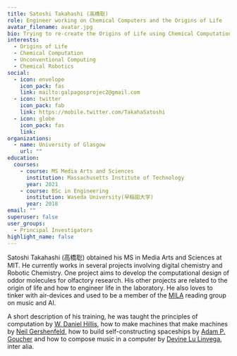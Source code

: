```yaml
---
title: Satoshi Takahashi (高橋聡)
role: Engineer working on Chemical Computers and the Origins of Life
avatar_filename: avatar.jpg
bio: Trying to re-create the Origins of Life using Chemical Computation and Robotics.
interests:
  - Origins of Life
  - Chemical Computation 
  - Unconventional Computing
  - Chemical Robotics
social:
  - icon: envelope
    icon_pack: fas
    link: mailto:galpagosprojec2@gmail.com
  - icon: twitter
    icon_pack: fab
    link: https://mobile.twitter.com/TakahaSatoshi
  - icon: globe
    icon_pack: fas
    link: 
organizations:
  - name: University of Glasgow
    url: ""
education:
  courses:
    - course: MS Media Arts and Sciences
      institution: Massachusetts Institute of Technology
      year: 2021
    - course: BSc in Engineering
      institution: Waseda University(早稲田大学)
      year: 2018
email: ""
superuser: false
user_groups:
  - Principal Investigators
highlight_name: false
---
```

Satoshi Takahashi (高橋聡) obtained his MS in Media Arts and Sciences at MIT. He currently works in several projects involving digital chemistry and Robotic Chemistry. One project aims to develop the computational design of oddor molecules for olfactory research. His other projects are related to the origin of life and how to engineer life in the laboratory. He also loves to tinker with air-devices and used to be a member of the [MILA](https://mila.quebec/en/mila/) reading group on music and AI.

A short description of his training, he was taught the principles of computation by [W. Daniel Hillis](https://www.linkedin.com/in/danny-hillis-37b16167/), how to make machines that make machines by [Neil Gershenfeld](http://ng.cba.mit.edu/), how to build self-constructing spaceships by [Adam P. Goucher](https://mobile.twitter.com/apgox) and how to compose music in a computer by [Devine Lu Linvega](https://100r.co/site/home.html), inter alia. 
